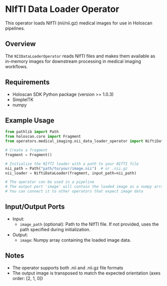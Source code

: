 # NIfTI Data Loader Operator

This operator loads NIfTI (nii/nii.gz) medical images for use in Holoscan pipelines.

## Overview

The `NIIDataLoaderOperator` reads NIfTI files and makes them available as in-memory images for downstream processing in medical imaging workflows.

## Requirements

- Holoscan SDK Python package (version >= 1.0.3)
- SimpleITK
- numpy

## Example Usage

```python
from pathlib import Path
from holoscan.core import Fragment
from operators.medical_imaging.nii_data_loader_operator import NiftiDataLoader

# Create a fragment
fragment = Fragment()

# Initialize the NIfTI loader with a path to your NIfTI file
nii_path = Path("path/to/your/image.nii")  # or .nii.gz
nii_loader = NiftiDataLoader(fragment, input_path=nii_path)

# The operator can be used in a pipeline
# The output port 'image' will contain the loaded image as a numpy array
# You can connect it to other operators that expect image data
```

## Input/Output Ports

- Input:
  - `image_path` (optional): Path to the NIfTI file. If not provided, uses the path specified during initialization.
- Output:
  - `image`: Numpy array containing the loaded image data.

## Notes

- The operator supports both .nii and .nii.gz file formats
- The output image is transposed to match the expected orientation (axes order: [2, 1, 0])
